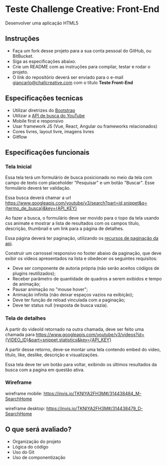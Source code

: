 # Teste Challenge Creative: Front-End
Desenvolver uma aplicação HTML5

## Instruções
- Faça um fork desse projeto para a sua conta pessoal do GitHub, ou BitBucket.
- Siga as especificações abaixo.
- Crie um README com as instruções para compilar, testar e rodar o projeto.
- O link do repositório deverá ser enviado para o e-mail giancarlo@challcreative.com com o título **Teste Front-End**

## Especificações tecnicas
- Utilizar diretrizes do [Bootstrap](https://getbootstrap.com/docs/4.3/getting-started/introduction/)
- Utilizar a [API de busca do YouTube](https://developers.google.com/youtube/v3/docs/search/list)
- Mobile first e responsivo
- Usar framework JS (Vue, React, Angular ou frameworks relacionados)
- Cores livres, layout livre, imagens livres
- Gitflow

## Especificações funcionais
### Tela Inicial
Essa tela terá um formulário de busca posicionado no meio da tela com campo de texto com placeholder "Pesquisar" e um botão "Buscar". Esse formulário deverá ter validação.

Essa busca deverá chamar a url https://www.googleapis.com/youtube/v3/search?part=id,snippet&q={termo_de_busca}&key={API_KEY}

Ao fazer a busca, o formulário deve ser movido para o topo da tela usando css animate e mostrar a lista de resultados com os campos título, descrição, thumbnail e um link para a página de detalhes.

Essa página deverá ter paginação, utilizando os [recursos de paginação da api](https://developers.google.com/youtube/v3/guides/implementation/pagination?hl=pt-br).

Construir um carrossel responsivo no footer abaixo da paginação, que deve exibir os vídeos apresentados na lista e obedecer os seguintes requisitos:

- Deve ser componente de autoria própria (não serão aceitos códigos de plugins reutilizados);
- Receber parâmetro de quantidade de quadros a serem exibidos e tempo de animação;
- Pausar animação no "mouse hover";
- Animação infinita (não deixar espaços vazios na exibição);
- Deve ter função de reload vinculada com a paginação;
- Deve ter status null (resposta de busca vazia).

### Tela de detalhes
A partir do videoId retornado na outra chamada, deve ser feito uma chamada para https://www.googleapis.com/youtube/v3/videos?id={VIDEO_ID}&part=snippet,statistics&key={API_KEY}

A partir desse retorno, deve-se montar uma tela contendo embed do video, título, like, deslike, descrição e visualizações.

Essa tela deve ter um botão para voltar, exibindo os últimos resultados da busca com a pagina em questão ativa.

### Wireframe
wireframe mobile: https://invis.io/TKNIYA2FH3M#/314438484_M-SearchHome

wireframe desktop: https://invis.io/TKNIYA2FH3M#/314438479_D-SearchHome

## O que será avaliado?
- Organização do projeto
- Lógica do código
- Uso do Git
- Uso de componentização
